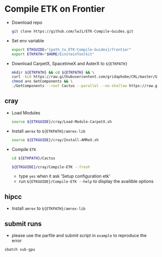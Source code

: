 # Compile ETK on Frontier

* Download repo

    ```bash
    git clone https://github.com/lwJi/ETK-Compile-Guides.git
    ```

* Set env variable

    ```bash
    export ETKGUIDE="{path_to_ETK-Compile-Guides}/frontier"
    export ETKPATH="$HOME/EinsteinToolkit"
    ```

* Download CarpetX, SpacetimeX and AsterX to `${ETKPATH}`

    ```bash
    mkdir ${ETKPATH} && cd ${ETKPATH} && \
    curl -kLO https://raw.githubusercontent.com/gridaphobe/CRL/master/GetComponents && \
    chmod a+x GetComponents && \
    ./GetComponents --root Cactus --parallel --no-shallow https://raw.githubusercontent.com/lwJi/ETK-Compile-Guides/main/ThornList/asterx-frontier.th
    ```

## cray

* Load Modules

    ```bash
    source ${ETKGUIDE}/cray/Load-Module-CarpetX.sh
    ```

* Install `amrex` to `${ETKPATH}/amrex-lib`

    ```bash
    source ${ETKGUIDE}/cray/Install-AMReX.sh
    ```

* Compile `ETK`

    ```bash
    cd ${ETKPATH}/Cactus

    ${ETKGUIDE}/cray/Compile-ETK --fresh
    ```
    - type `yes` when it ask 'Setup configuration etk'
    - run `${ETKGUIDE}/Compile-ETK --help` to display the availible options

## hipcc

* Install `amrex` to `${ETKPATH}/amrex-lib`

## submit runs

* please use the parfile and submit script in `example` to reproduce the error

```
sbatch sub-gpu
```
